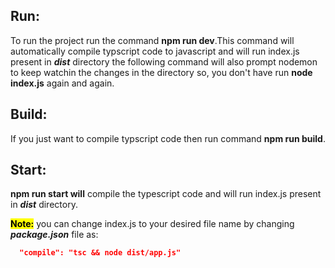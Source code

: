## Run:

To run the project run the command **npm run dev**.This command will automatically compile typscript code to javascript and will run index.js present in **_dist_** directory the following command will also prompt nodemon to keep watchin the changes in the directory so, you don't have run **node index.js** again and again.

## Build:

If you just want to compile typscript code then run command **npm run build**.

## Start:

**npm run start will** compile the typescript code and will run index.js present in **_dist_** directory.

**<mark>Note:</mark>** you can change index.js to your desired file name by changing **_package.json_** file as:

```json
  "compile": "tsc && node dist/app.js"
```


